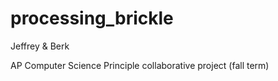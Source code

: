 # processing_brickle
Jeffrey &amp; Berk

AP Computer Science Principle collaborative project (fall term)
